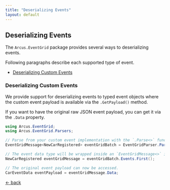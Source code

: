 ```yaml
---
title: "Deserializing Events"
layout: default
---
```


## Deserializing Events

The `Arcus.EventGrid` package provides several ways to deserializing events.

Following paragraphs describe each supported type of event.

- [Deserializing Custom Events](#deserializing-custom-events)

### Deserializing Custom Events

We provide support for deserializing events to typed event objects where the custom event payload is available via the `.GetPayload()` method.

If you want to have the original raw JSON event payload, you can get it via the `.Data` property.

```csharp
using Arcus.EventGrid;
using Arcus.EventGrid.Parsers;

// Parse from your custom event implementation with the `.Parse<>` function.
EventGridMessage<NewCarRegistered> eventGridBatch = EventGridParser.Parse<NewCarRegistered>(rawEvent);

// The event data type will be wrapped inside an `EventGridMessage<>` instance.
NewCarRegistered eventGridMessage = eventGridBatch.Events.First();

// The original event payload can now be accessed.
CarEventData eventPayload = eventGridMessage.Data;
```

[&larr; back](/)
